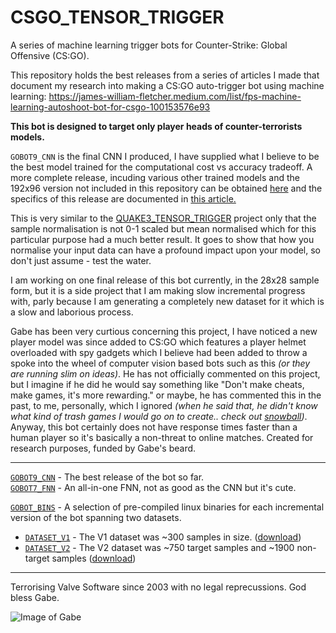 # CSGO_TENSOR_TRIGGER
A series of machine learning trigger bots for Counter-Strike: Global Offensive (CS:GO).

This repository holds the best releases from a series of articles I made that document my research into making a CS:GO auto-trigger bot using machine learning: https://james-william-fletcher.medium.com/list/fps-machine-learning-autoshoot-bot-for-csgo-100153576e93

**This bot is designed to target only player heads of counter-terrorists models.**

`GOBOT9_CNN` is the final CNN I produced, I have supplied what I believe to be the best model trained for the computational cost vs accuracy tradeoff. A more complete release, incuding various other trained models and the 192x96 version not included in this repository can be obtained [here](https://mega.nz/file/GvxXHCCB#yph08_eQ2jrb_ptXiKKJwXdcggfXPTILKMljBe31FI4) and the specifics of this release are documented in [this article.](https://james-william-fletcher.medium.com/creating-a-machine-learning-auto-shoot-bot-for-cs-go-part-6-af9589941ef3)

This is very similar to the [QUAKE3_TENSOR_TRIGGER](https://github.com/mrbid/QUAKE3_TENSOR_TRIGGER) project only that the sample normalisation is not 0-1 scaled but mean normalised which for this particular purpose had a much better result. It goes to show that how you normalise your input data can have a profound impact upon your model, so don't just assume - test the water.

I am working on one final release of this bot currently, in the 28x28 sample form, but it is a side project that I am making slow incremental progress with, parly because I am generating a completely new dataset for it which is a slow and laborious process.

Gabe has been very curtious concerning this project, I have noticed a new player model was since added to CS:GO which features a player helmet overloaded with spy gadgets which I believe had been added to throw a spoke into the wheel of computer vision based bots such as this _(or they are running slim on ideas)_. He has not officially commented on this project, but I imagine if he did he would say something like "Don't make cheats, make games, it's more rewarding." or maybe, he has commented this in the past, to me, personally, which I ignored _(when he said that, he didn't know what kind of trash games I would go on to create.. check out [snowball](https://github.com/mrbid/Snowball.mobi))_. Anyway, this bot certainly does not have response times faster than a human player so it's basically a non-threat to online matches. Created for research purposes, funded by Gabe's beard.

---

[`GOBOT9_CNN`](https://github.com/mrbid/CSGO_TENSOR_TRIGGER/tree/main/GOBOT9_CNN) - The best release of the bot so far.<br>
[`GOBOT7_FNN`](https://github.com/mrbid/CSGO_TENSOR_TRIGGER/blob/main/gobot7_fnn.c) - An all-in-one FNN, not as good as the CNN but it's cute.<br>

[`GOBOT_BINS`](https://github.com/mrbid/CSGO_TENSOR_TRIGGER/tree/main/GOBOT_BINS) - A selection of pre-compiled linux binaries for each incremental version of the bot spanning two datasets.<br>
- [`DATASET_V1`](https://github.com/mrbid/CSGO_TENSOR_TRIGGER/tree/main/GOBOT_BINS/DATASET_V1) - The V1 dataset was ~300 samples in size. ([download](https://github.com/TFCNN/Projects/blob/main/counter_terrorist_dataset_and_weights.zip))<br>
- [`DATASET_V2`](https://github.com/mrbid/CSGO_TENSOR_TRIGGER/tree/main/GOBOT_BINS/DATASET_V2) - The V2 dataset was ~750 target samples and ~1900 non-target samples ([download](https://github.com/mrbid/DATASETS/raw/main/CSGO.zip))

---

Terrorising Valve Software since 2003 with no legal reprecussions. God bless Gabe.

![Image of Gabe](https://static.wikia.nocookie.net/mlg-parody/images/3/39/Gabe_newell_meme-580x334.jpg/revision/latest/scale-to-width-down/580?cb=20190811113643)
